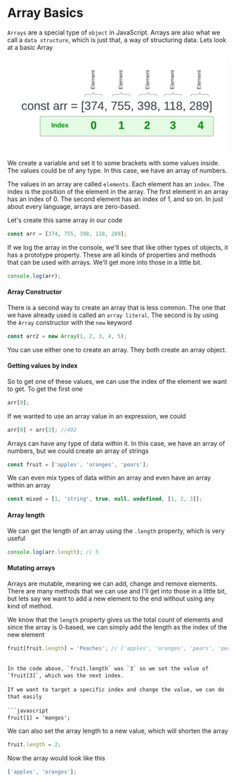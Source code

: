 # Array Basics

`Arrays` are a special type of `object` in JavaScript. Arrays are also what we call a `data structure`, which is just that, a way of structuring data. Lets look at a basic Array

<img src="images/array.png" alt="" style="width: 500px" />

We create a variable and set it to some brackets with some values inside. The values could be of any type. In this case, we have an array of numbers.

The values in an array are called `elements`. Each element has an `index`. The index is the position of the element in the array. The first element in an array has an index of 0. The second element has an index of 1, and so on. In just about every language, arrays are zero-based.

Let's create this same array in our code

```javascript
const arr = [374, 755, 398, 118, 289];
```

If we log the array in the console, we'll see that like other types of objects, it has a prototype property. These are all kinds of properties and methods that can be used with arrays. We'll get more into those in a little bit.

```javascript
console.log(arr);
```

#### Array Constructor

There is a second way to create an array that is less common. The one that we have already used is called an `array literal`. The second is by using the `Array` constructor with the `new` keyword

```js
const arr2 = new Array(1, 2, 3, 4, 5);
```

You can use either one to create an array. They both create an array object.

#### Getting values by index

So to get one of these values, we can use the index of the element we want to get. To get the first one

```javascript
arr[0];
```

If we wanted to use an array value in an expression, we could

```javascript
arr[0] + arr[3]; //492
```

Arrays can have any type of data within it. In this case, we have an array of numbers, but we could create an array of strings

```javascript
const fruit = ['apples', 'oranges', 'pears'];
```

We can even mix types of data within an array and even have an array within an array

```javascript
const mixed = [1, 'string', true, null, undefined, [1, 2, 3]];
```

#### Array length

We can get the length of an array using the `.length` property, which is very useful

```javascript
console.log(arr.length); // 5
```

#### Mutating arrays

Arrays are mutable, meaning we can add, change and remove elements. There are many methods that we can use and I'll get into those in a little bit, but lets say we want to add a new element to the end without using any kind of method.

We know that the `length` property gives us the total count of elements and since the array is 0-based, we can simply add the length as the index of the new element

```JavaScript
fruit[fruit.length] = 'Peaches'; // ['apples', 'oranges', 'pears', 'peaches']
```

````

In the code above, `fruit.length` was `3` so we set the value of `fruit[3]`, which was the next index.

If we want to target a specific index and change the value, we can do that easily

```javascript
fruit[1] = 'mangos';
````

We can also set the array length to a new value, which will shorten the array

```JavaScript
fruit.length = 2;
```

Now the array would look like this

```javascript
['apples', 'oranges'];
```
